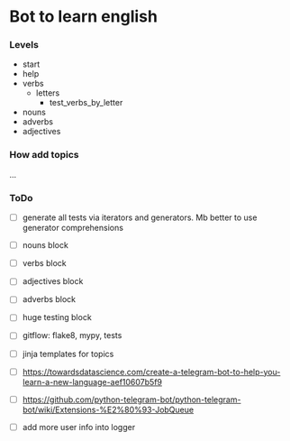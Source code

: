 # Bot to learn english


### Levels

- start
- help 
- verbs
    - letters
        - test_verbs_by_letter
- nouns
- adverbs
- adjectives


### How add topics

...

### ToDo

 - [ ] generate all tests via iterators and generators. Mb better to use generator comprehensions
 - [ ] nouns block
 - [ ] verbs block
 - [ ] adjectives block
 - [ ] adverbs block
 - [ ] huge testing block
 - [ ] gitflow: flake8, mypy, tests
 - [ ] jinja templates for topics
 - [ ] https://towardsdatascience.com/create-a-telegram-bot-to-help-you-learn-a-new-language-aef10607b5f9
 - [ ] https://github.com/python-telegram-bot/python-telegram-bot/wiki/Extensions-%E2%80%93-JobQueue
 - [ ] add more user info into logger
 


